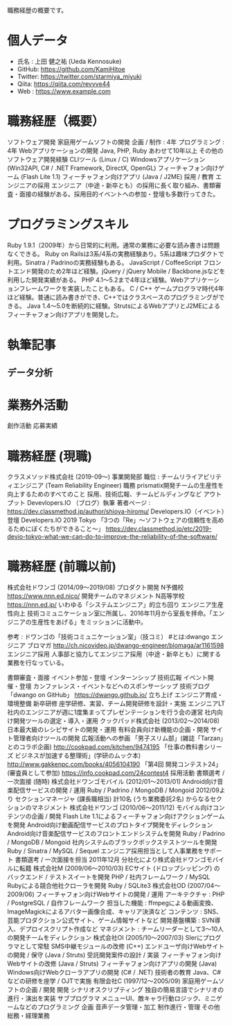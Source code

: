 職務経歴の概要です。

# 個人データ
- 氏名 : 上田 健之祐 (Ueda Kennosuke)
- GitHub: https://github.com/KamiHitoe
- Twitter: https://twitter.com/starmiya_miyuki
- Qiita: https://qiita.com/revvve44
- Web : https://www.example.com

# 職務経歴（概要）
ソフトウェア開発
家庭用ゲームソフトの開発
企画 / 制作 : 4年
プログラミング : 4年
Webアプリケーションの開発
Java, PHP, Ruby あわせて10年以上
その他のソフトウェア開発経験
CLIツール (Linux / C)
Windowsアプリケーション (Win32API, C# / .NET Framework, DirectX, OpenGL)
フィーチャフォン向けゲーム (Flash Lite 1.1)
フィーチャフォン向けアプリ (Java / J2ME)
採用 / 教育
エンジニアの採用
エンジニア（中途・新卒とも）の採用に長く取り組み、書類審査・面接の経験がある。採用目的イベントへの参加・登壇も多数行ってきた。

# プログラミングスキル
Ruby
1.9.1（2009年）から日常的に利用。通常の業務に必要な読み書きは問題なくできる。
Ruby on Railsは3系/4系の実務経験あり。5系は趣味プロダクトで利用。Sinatra / Padrinoの実務経験もある。
JavaScript / CoffeeScript
フロントエンド開発のため2年ほど経験。jQuery / jQuery Mobile / Backbone.jsなどを利用した開発実績がある。
PHP
4.1〜5.2まで4年ほど経験。Webアプリケーションフレームワークを実装したこともある。
C / C++
ゲームプログラマ時代4年ほど経験。普通に読み書きができ、C++ではクラスベースのプログラミングができる。
Java
1.4〜5.0を断続的に経験。StrutsによるWebアプリとJ2MEによるフィーチャフォン向けアプリを開発した。

# 執筆記事

## データ分析

# 業務外活動
創作活動
応募実績


# 職務経歴 (現職)
クラスメソッド株式会社 (2019-09〜)
事業開発部
職位 : チームリライアビリティエンジニア (Team Reliability Engineer)
職務
prismatix開発チームの生産性を向上するためのすべてのこと
採用、技術広報、チームビルディングなど
アウトプット
Devevlopers.IO （ブログ）執筆
著者ページ : https://dev.classmethod.jp/author/shioya-hiromu/
Developers.IO（イベント）登壇
Developers.IO 2019 Tokyo
「3つの「Re」〜ソフトウェアの信頼性を高めるためにぼくたちができること〜」
https://dev.classmethod.jp/etc/2019-devio-tokyo-what-we-can-do-to-improve-the-reliability-of-the-software/

# 職務経歴 (前職以前)
株式会社ドワンゴ (2014/09〜2019/08)
プロダクト開発
N予備校
https://www.nnn.ed.nico/
開発チームのマネジメント
N高等学校
https://nnn.ed.jp/
いわゆる「システムエンジニア」的立ち回り
エンジニア生産性向上
技術コミュニケーション室に所属し、2016年11月から室長を拝命。「エンジニアの生産性をあげる」をミッションに活動中。

参考 : ドワンゴの「技術コミュニケーション室」（技コミ） #とは:dwango エンジニア ブロマガ
http://ch.nicovideo.jp/dwango-engineer/blomaga/ar1161598
エンジニア採用
人事部と協力してエンジニア採用（中途・新卒とも）に関する業務を行なっている。

書類審査・面接
イベント参加・登壇
インターンシップ
技術広報
イベント開催・登壇
カンファレンス・イベントなどへのスポンサーシップ
技術ブログ「dwango on GitHub」 https://dwango.github.io/ 立ち上げ
エンジニア育成・環境整備
新卒研修
座学研修、実習、チーム開発研修を設計・実施
エンジニアLT
社内のエンジニアが週に1度集まってプレゼンテーションを行う会の運営
社内向け開発ツールの選定・導入・運用
クックパッド株式会社 (2013/02〜2014/08)
日本最大級のレシピサイトの開発・運用
有料会員向け新機能の企画・開発
サイト管理者向けツールの開発
広報活動への参画
「男子スリム部」(雑誌「Tarzan」とのコラボ企画)
http://cookpad.com/kitchen/9474195
「仕事の教科書シリーズ ビジネスが加速する整理術」(学研のムック本)
http://www.gakkenpc.com/books/4056104190
「第4回 開発コンテスト24」(審査員として参加)
https://info.cookpad.com/24contest4
採用活動
書類選考 / 一次面接 (随時)
株式会社ドワンゴモバイル (2012/01〜2013/01)
Android向け音楽配信サービスの開発 / 運用
Ruby / Padrino / MongoDB / Mongoid
2012/09より セクションマネージャ (課長職相当)
計10名 (うち業務委託2名) からなるセクションのマネジメント
株式会社ドワンゴ (2010/06〜2011/12)
モバイル向けコンテンツの企画 / 開発
Flash Lite 1.1によるフィーチャフォン向けアクションゲームを開発
Android向け動画配信サービスのプロトタイプ開発をディレクション
Android向け音楽配信サービスのフロントエンドシステムを開発
Ruby / Padrino / MongoDB / Mongoid
社内システムのブラックボックステストツールを開発
Ruby / Sinatra / MySQL / Sequel
エンジニア採用担当として人事業務をサポート
書類選考 / 一次面接を担当
2011年12月 分社化により株式会社ドワンゴモバイルに転籍
株式会社M (2009/06〜2010/03)
ECサイト (ドロップシッピング) のバックエンド / テストスイートを開発
PHP / 社内フレームワーク / MySQL
Rubyによる競合他社クローラを開発
Ruby / SQLite3
株式会社OD (2007/04〜2009/06)
フィーチャフォン向けWebサイトの開発 / 運用
アーキテクチャ : PHP / PostgreSQL / 自作フレームワーク
担当した機能 : ffmpegによる動画変換、ImageMagickによるアバター画像合成、キャリア決済など
コンテンツ : SNS、芸能プロダクション公式サイト、ゲーム情報サイトなど
開発基盤構築 : SVN導入、デプロイスクリプト作成など
マネジメント : チームリーダーとして3〜10人の開発チームをディレクション
株式会社OI (2005/10〜2007/03)
SIerにプログラマとして常駐
SMS中継モジュールの改修 (C++)
エンドユーザ向けWebサイトの開発 / 保守 (Java / Struts)
受託開発案件の設計 / 実装
フィーチャフォン向けWebサイトの改修 (Java / Struts)
フィーチャフォン向けアプリの開発 (Java)
Windows向けWebクローラアプリの開発 (C# / .NET)
技術者の教育
Java、C#などの研修を座学 / OJTで実施
有限会社C (1997/12〜2005/09)
家庭用ゲームソフトの企画 / 開発
開発
シナリオスクリプティング
独自の簡易言語でシナリオの進行・演出を実装
サブプログラマ
メニューUI、敵キャラ行動ロジック、ミニゲームなどのプログラミング
企画
音声データ管理・加工
制作進行・管理
その他総務・経理業務
